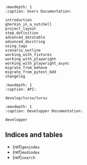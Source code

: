 ```{include} ../../README.md

```


```{toctree}
:maxdepth: 1
:caption: Users Documentation:

introduction
gherkin_in_a_nutchell
project_layout
step_definition
advanced_datatable
advanced_docstring
using_tags
scenario_outline
working_with_fixtures
working_with_playwright
working_with_playwright_async
migrate_from_behave
migrate_from_pytest_bdd
changelog
```

```{toctree}
:maxdepth: 1
:caption: API:

develop/tursu/tursu
```

```{toctree}
:maxdepth: 1
:caption: Developper Documentation:

developper
```

## Indices and tables

- {ref}`genindex`
- {ref}`modindex`
- {ref}`search`
